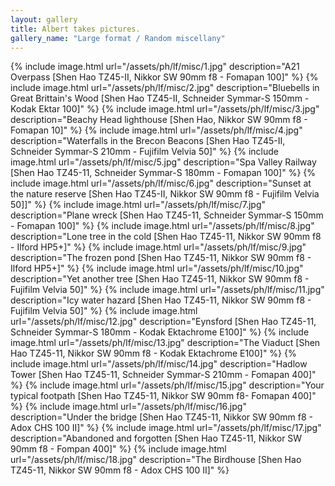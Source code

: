 ```yaml
---
layout: gallery
title: Albert takes pictures.
gallery_name: "Large format / Random miscellany"
---
```


{% include image.html url="/assets/ph/lf/misc/1.jpg" description="A21 Overpass [Shen Hao TZ45-II, Nikkor SW 90mm f8 - Fomapan 100]" %}
{% include image.html url="/assets/ph/lf/misc/2.jpg" description="Bluebells in Great Brittain's Wood [Shen Hao TZ45-II, Schneider Symmar-S 150mm - Kodak Ektar 100]" %}
{% include image.html url="/assets/ph/lf/misc/3.jpg" description="Beachy Head lighthouse [Shen Hao, Nikkor SW 90mm f8 - Fomapan 10]" %}
{% include image.html url="/assets/ph/lf/misc/4.jpg" description="Waterfalls in the Brecon Beacons [Shen Hao TZ45-II, Schneider Symmar-S 210mm - Fujifilm Velvia 50]" %}
{% include image.html url="/assets/ph/lf/misc/5.jpg" description="Spa Valley Railway [Shen Hao TZ45-11, Schneider Symmar-S 180mm - Fomapan 100]" %}
{% include image.html url="/assets/ph/lf/misc/6.jpg" description="Sunset at the nature reserve [Shen Hao TZ45-II, Nikkor SW 90mm f8 - Fujifilm Velvia 50]]" %}
{% include image.html url="/assets/ph/lf/misc/7.jpg" description="Plane wreck [Shen Hao TZ45-11, Schneider Symmar-S 150mm - Fomapan 100]" %}
{% include image.html url="/assets/ph/lf/misc/8.jpg" description="Lone tree in the cold [Shen Hao TZ45-11, Nikkor SW 90mm f8 - Ilford HP5+]" %}
{% include image.html url="/assets/ph/lf/misc/9.jpg" description="The frozen pond [Shen Hao TZ45-11, Nikkor SW 90mm f8 - Ilford HP5+]" %}
{% include image.html url="/assets/ph/lf/misc/10.jpg" description="Yet another tree [Shen Hao TZ45-11, Nikkor SW 90mm f8 - Fujifilm Velvia 50]" %}
{% include image.html url="/assets/ph/lf/misc/11.jpg" description="Icy water hazard [Shen Hao TZ45-11, Nikkor SW 90mm f8 - Fujifilm Velvia 50]" %}
{% include image.html url="/assets/ph/lf/misc/12.jpg" description="Eynsford [Shen Hao TZ45-11, Schneider Symmar-S 180mm - Kodak Ektachrome E100]" %}
{% include image.html url="/assets/ph/lf/misc/13.jpg" description="The Viaduct [Shen Hao TZ45-11, Nikkor SW 90mm f8 - Kodak Ektachrome E100]" %}
{% include image.html url="/assets/ph/lf/misc/14.jpg" description="Hadlow Tower [Shen Hao TZ45-11, Schneider Symmar-S 210mm - Fomapan 400]" %}
{% include image.html url="/assets/ph/lf/misc/15.jpg" description="Your typical footpath [Shen Hao TZ45-11, Nikkor SW 90mm f8- Fomapan 400]" %}
{% include image.html url="/assets/ph/lf/misc/16.jpg" description="Under the bridge [Shen Hao TZ45-11, Nikkor SW 90mm f8 - Adox CHS 100 II]" %}
{% include image.html url="/assets/ph/lf/misc/17.jpg" description="Abandoned and forgotten [Shen Hao TZ45-11, Nikkor SW 90mm f8 - Fompan 400]" %}
{% include image.html url="/assets/ph/lf/misc/18.jpg" description="The Birdhouse [Shen Hao TZ45-11, Nikkor SW 90mm f8 - Adox CHS 100 II]" %}

